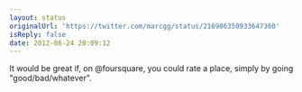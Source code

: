 ```yaml
---
layout: status
originalUrl: 'https://twitter.com/marcgg/status/216986350933647360'
isReply: false
date: 2012-06-24 20:09:12
---
```


It would be great if, on @foursquare, you could rate a place, simply by going "good/bad/whatever".
